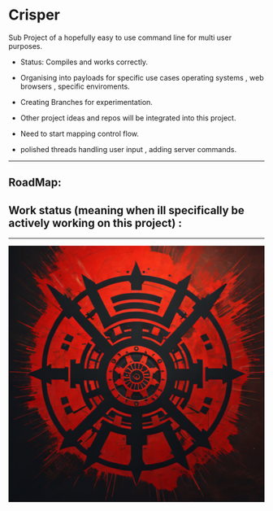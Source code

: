 # Crisper
Sub Project of a hopefully easy to use command line for multi user purposes.


-  Status: Compiles and works correctly.

- Organising into payloads for specific use cases operating systems , web browsers , specific enviroments.

- Creating Branches for experimentation. 
- Other project ideas and repos will be integrated into this project.
- Need to start mapping control flow.
- polished threads handling user input , adding server commands.

-------------------------------------------------------------------------
RoadMap: 
-------
Work status (meaning when ill specifically be actively working on this project) :  
-------


-------------------------------------------------------------------------------------------------
![CRISPER2](https://raw.githubusercontent.com/indirectDirectEnumeration69/Crisper/main/CRISPER2.png)


